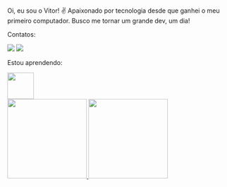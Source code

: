 Oi, eu sou o Vitor! ✌
Apaixonado por tecnologia desde que ganhei o meu primeiro computador.
Busco me tornar um grande dev, um dia!

Contatos:

<div>
<a href="https://instagram.com/vitormour_" target="_blank"><img src="https://img.shields.io/badge/-Instagram-%23E4405F?style=for-the-badge&logo=instagram&logoColor=white" target="_blank"></a>
<a href="https://www.linkedin.com/in/vitor-moura-a84365249" target="_blank"><img src="https://img.shields.io/badge/-LinkedIn-%230077B5?style=for-the-badge&logo=linkedin&logoColor=white" target="_blank"></a>   
</div>


Estou aprendendo:


<img src="https://cdn.jsdelivr.net/gh/devicons/devicon/icons/python/python-original-wordmark.svg" width="60" height="60"/>

<div>
<a href="https://github.com/vitormourdev">
<img height="180em" src="https://github-readme-stats.vercel.app/api/top-langs/?username=seu-usuário-aqui&layout=compact&langs_count=7&theme=dracula"/>
<img height="180em" src="https://github-readme-stats.vercel.app/api?username=seu-usuário-aqui&show_icons=true&theme=dracula&include_all_commits=true&count_private=true"/>
</div>


<!---
vitormourdev/vitormourdev is a ✨ special ✨ repository because its `README.md` (this file) appears on your GitHub profile.
You can click the Preview link to take a look at your changes.
--->
